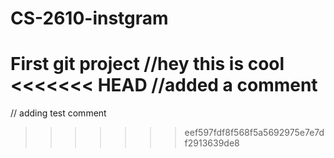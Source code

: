 # CS-2610-instgram
First git project
//hey this is cool
<<<<<<< HEAD
//added a comment
=======
// adding test comment
>>>>>>> eef597fdf8f568f5a5692975e7e7df2913639de8

